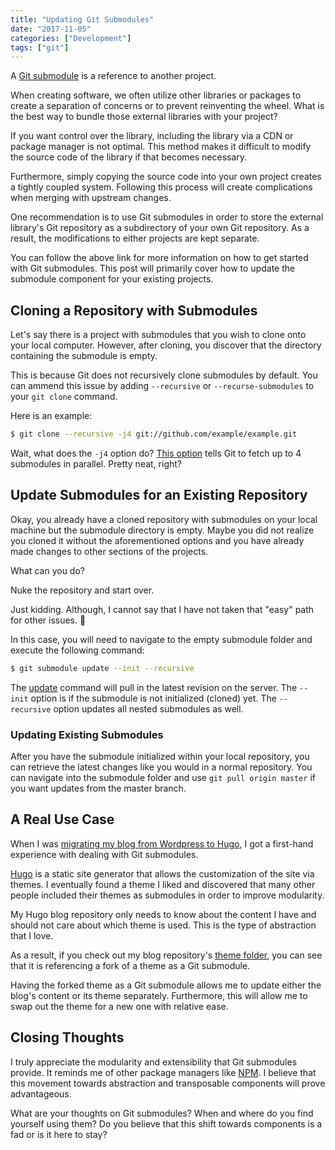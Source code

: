 ```yaml
---
title: "Updating Git Submodules"
date: "2017-11-05"
categories: ["Development"]
tags: ["git"]
---
```


A [Git submodule](https://git-scm.com/book/en/v2/Git-Tools-Submodules) is a reference to another project.

When creating software, we often utilize other libraries or packages to create a separation of concerns or to prevent reinventing the wheel. What is the best way to bundle those external libraries with your project?

If you want control over the library, including the library via a CDN or package manager is not optimal. This method makes it difficult to modify the source code of the library if that becomes necessary.

Furthermore, simply copying the source code into your own project creates a tightly coupled system. Following this process will create complications when merging with upstream changes.

One recommendation is to use Git submodules in order to store the external library's Git repository as a subdirectory of your own Git repository. As a result, the modifications to either projects are kept separate.

You can follow the above link for more information on how to get started with Git submodules. This post will primarily cover how to update the submodule component for your existing projects.

## Cloning a Repository with Submodules

Let's say there is a project with submodules that you wish to clone onto your local computer. However, after cloning, you discover that the directory containing the submodule is empty.

This is because Git does not recursively clone submodules by default. You can ammend this issue by adding `--recursive` or `--recurse-submodules` to your `git clone` command.

Here is an example:

```bash
$ git clone --recursive -j4 git://github.com/example/example.git
```

Wait, what does the `-j4` option do? [This option](https://www.git-scm.com/docs/git-clone#git-clone--jltngt) tells Git to fetch up to 4 submodules in parallel. Pretty neat, right?

## Update Submodules for an Existing Repository

Okay, you already have a cloned repository with submodules on your local machine but the submodule directory is empty. Maybe you did not realize you cloned it without the aforementioned options and you have already made changes to other sections of the projects.

What can you do?

Nuke the repository and start over.

Just kidding. Although, I cannot say that I have not taken that "easy" path for other issues. 🙂

In this case, you will need to navigate to the empty submodule folder and execute the following command:

```bash
$ git submodule update --init --recursive
```

The [update](https://git-scm.com/docs/git-submodule#git-submodule-update--init--remote-N--no-fetch--no-recommend-shallow-f--force--checkout--rebase--merge--referenceltrepositorygt--depthltdepthgt--recursive--jobsltngt--ltpathgt82308203) command will pull in the latest revision on the server. The `--init` option is if the submodule is not initialized (cloned) yet. The `--recursive` option updates all nested submodules as well.

### Updating Existing Submodules

After you have the submodule initialized within your local repository, you can retrieve the latest changes like you would in a normal repository. You can navigate into the submodule folder and use `git pull origin master` if you want updates from the master branch.

## A Real Use Case

When I was [migrating my blog from Wordpress to Hugo](/blog/migrating-from-wordpress-to-hugo), I got a first-hand experience with dealing with Git submodules.

[Hugo](https://gohugo.io/) is a static site generator that allows the customization of the site via themes. I eventually found a theme I liked and discovered that many other people included their themes as submodules in order to improve modularity.

My Hugo blog repository only needs to know about the content I have and should not care about which theme is used. This is the type of abstraction that I love.

As a result, if you check out my blog repository's [theme folder](https://github.com/davidlamt/personal-blog/tree/master/themes), you can see that it is referencing a fork of a theme as a Git submodule.

Having the forked theme as a Git submodule allows me to update either the blog's content or its theme separately. Furthermore, this will allow me to swap out the theme for a new one with relative ease.

## Closing Thoughts

I truly appreciate the modularity and extensibility that Git submodules provide. It reminds me of other package managers like [NPM](https://www.npmjs.com/). I believe that this movement towards abstraction and transposable components will prove advantageous.

What are your thoughts on Git submodules? When and where do you find yourself using them? Do you believe that this shift towards components is a fad or is it here to stay?

